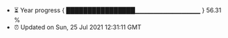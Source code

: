 - ⏳ Year progress { ████████████████▁▁▁▁▁▁▁▁▁▁▁▁▁▁ } 56.31 %
- ⏰ Updated on Sun, 25 Jul 2021 12:31:11 GMT

